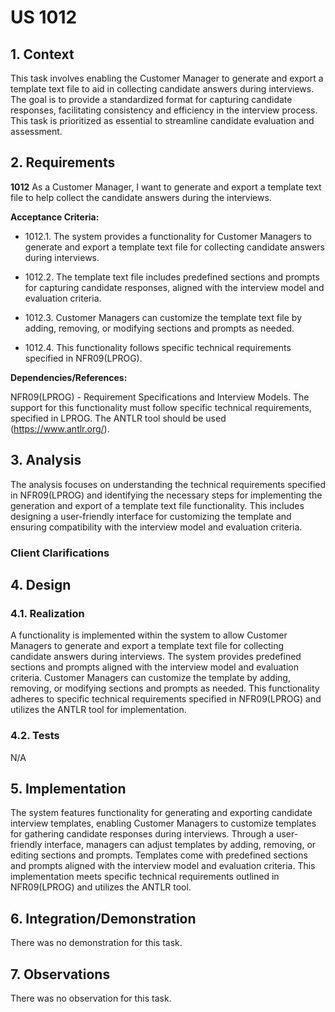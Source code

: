 # US 1012

## 1. Context

This task involves enabling the Customer Manager to generate and export a template text file to aid in collecting candidate answers during interviews. The goal is to provide a standardized format for capturing candidate responses, facilitating consistency and efficiency in the interview process. This task is prioritized as essential to streamline candidate evaluation and assessment.

## 2. Requirements

**1012** As a Customer Manager, I want to generate and export a template text file to help collect the candidate answers during the interviews.

**Acceptance Criteria:**

- 1012.1. The system provides a functionality for Customer Managers to generate and export a template text file for collecting candidate answers during interviews.

- 1012.2. The template text file includes predefined sections and prompts for capturing candidate responses, aligned with the interview model and evaluation criteria.

- 1012.3. Customer Managers can customize the template text file by adding, removing, or modifying sections and prompts as needed.

- 1012.4. This functionality follows specific technical requirements specified in NFR09(LPROG).

**Dependencies/References:**

NFR09(LPROG) - Requirement Specifications and Interview Models. The support for this functionality must follow specific technical requirements, specified in LPROG. The ANTLR tool should be used (https://www.antlr.org/).

## 3. Analysis

The analysis focuses on understanding the technical requirements specified in NFR09(LPROG) and identifying the necessary steps for implementing the generation and export of a template text file functionality. This includes designing a user-friendly interface for customizing the template and ensuring compatibility with the interview model and evaluation criteria.

### Client Clarifications

## 4. Design

### 4.1. Realization

A functionality is implemented within the system to allow Customer Managers to generate and export a template text file for collecting candidate answers during interviews. The system provides predefined sections and prompts aligned with the interview model and evaluation criteria. Customer Managers can customize the template by adding, removing, or modifying sections and prompts as needed. This functionality adheres to specific technical requirements specified in NFR09(LPROG) and utilizes the ANTLR tool for implementation.

### 4.2. Tests

N/A

## 5. Implementation

The system features functionality for generating and exporting candidate interview templates,
enabling Customer Managers to customize templates for gathering candidate responses during interviews. 
Through a user-friendly interface, managers can adjust templates by adding, removing, or editing sections and prompts. 
Templates come with predefined sections and prompts aligned with the interview model and evaluation criteria. 
This implementation meets specific technical requirements outlined in NFR09(LPROG) and utilizes the ANTLR tool.

## 6. Integration/Demonstration

There was no demonstration for this task.

## 7. Observations

There was no observation for this task.